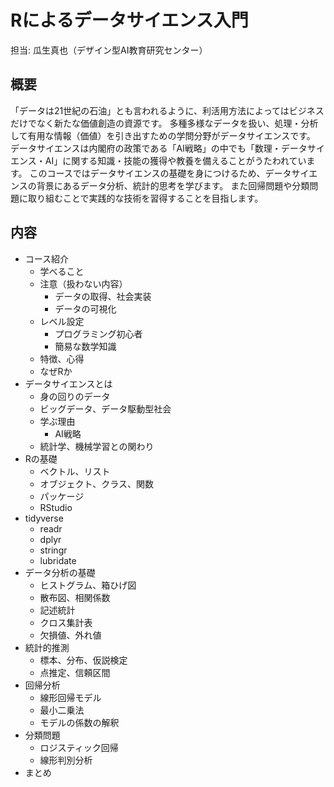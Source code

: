Rによるデータサイエンス入門
===============

担当: 瓜生真也（デザイン型AI教育研究センター）

## 概要

「データは21世紀の石油」とも言われるように、利活用方法によってはビジネスだけでなく新たな価値創造の資源です。
多種多様なデータを扱い、処理・分析して有用な情報（価値）を引き出すための学問分野がデータサイエンスです。
データサイエンスは内閣府の政策である「AI戦略」の中でも「数理・データサイエンス・AI」に関する知識・技能の獲得や教養を備えることがうたわれています。
このコースではデータサイエンスの基礎を身につけるため、データサイエンスの背景にあるデータ分析、統計的思考を学びます。
また回帰問題や分類問題に取り組むことで実践的な技術を習得することを目指します。

## 内容

- コース紹介
	- 学べること
	- 注意（扱わない内容）
		- データの取得、社会実装
		- データの可視化
	- レベル設定
		- プログラミング初心者
		- 簡易な数学知識
	- 特徴、心得
	- なぜRか
- データサイエンスとは
	- 身の回りのデータ
	- ビッグデータ、データ駆動型社会
	- 学ぶ理由
		- AI戦略
	- 統計学、機械学習との関わり
- Rの基礎
	- ベクトル、リスト
	- オブジェクト、クラス、関数
	- パッケージ
	- RStudio
- tidyverse
	- readr
	- dplyr
	- stringr
	- lubridate
- データ分析の基礎
	- ヒストグラム、箱ひげ図
	- 散布図、相関係数
	- 記述統計
	- クロス集計表
	- 欠損値、外れ値
- 統計的推測
	- 標本、分布、仮説検定
	- 点推定、信頼区間
- 回帰分析
	- 線形回帰モデル
	- 最小二乗法
	- モデルの係数の解釈
- 分類問題
	- ロジスティック回帰
	- 線形判別分析
- まとめ